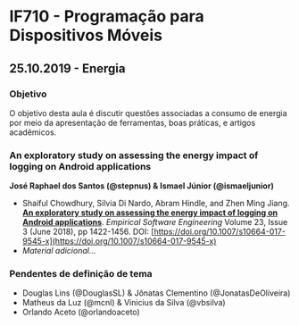 # IF710 - Programação para Dispositivos Móveis

## 25.10.2019 - Energia

### Objetivo

O objetivo desta aula é discutir questões associadas a consumo de energia por meio da apresentação de ferramentas, boas práticas, e artigos acadêmicos. 

### An exploratory study on assessing the energy impact of logging on Android applications
**José Raphael dos Santos (@stepnus) & Ismael Júnior (@ismaeljunior)**

 - Shaiful Chowdhury, Silvia Di Nardo, Abram Hindle, and Zhen Ming Jiang. **[An exploratory study on assessing the energy impact of logging on Android applications](https://doi.org/10.1007/s10664-017-9545-x)**. *Empirical Software Engineering* Volume 23, Issue 3 (June 2018), pp 1422-1456. DOI: [https://doi.org/10.1007/s10664-017-9545-x](https://doi.org/10.1007/s10664-017-9545-x)
- _Material adicional..._

### Pendentes de definição de tema

- Douglas Lins (@DouglasSL) & Jônatas Clementino (@JonatasDeOliveira)
- Matheus da Luz (@mcnl) & Vinicius da Silva (@vbsilva)
- Orlando Aceto	(@orlandoaceto)